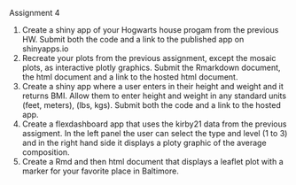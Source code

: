 Assignment 4

1. Create a shiny app of your Hogwarts house progam from the previous HW. Submit both the code and a link to the published app on shinyapps.io
2. Recreate your plots from the previous assignment, except the mosaic plots, as interactive plotly graphics. Submit the Rmarkdown document, the html document and a link to the hosted html document.
3. Create a shiny app where a user enters in their height and weight and it returns BMI. Allow them to enter height and weight in any standard units (feet, meters), (lbs, kgs). Submit both the code and a link to the hosted app.
4. Create a flexdashboard app that uses the kirby21 data from the previous assigment. In the left panel the user can select the type and level (1 to 3) and in the right hand side it displays a ploty graphic of the average composition.
5. Create a Rmd and then html document that displays a leaflet plot with a marker for your favorite place in Baltimore.
